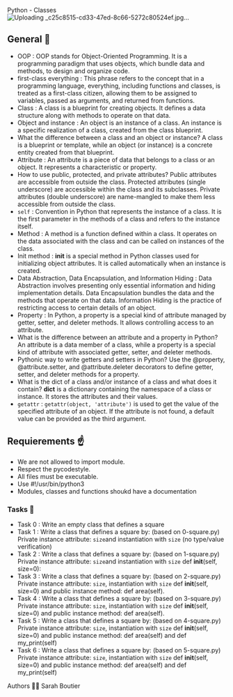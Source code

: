 Python - Classes
![Uploading _c25c8515-cd33-47ed-8c66-5272c80524ef.jpg…]()

## General 🐍
* OOP : OOP stands for Object-Oriented Programming. It is a programming paradigm that uses objects, which bundle data and methods, to design and organize code.
* first-class everything : This phrase refers to the concept that in a programming language, everything, including functions and classes, is treated as a first-class citizen, allowing them to be assigned to variables, passed as arguments, and returned from functions.
* Class : A class is a blueprint for creating objects. It defines a data structure along with methods to operate on that data.
* Object and instance : An object is an instance of a class. An instance is a specific realization of a class, created from the class blueprint.
* What the difference between a class and an object or instance? A class is a blueprint or template, while an object (or instance) is a concrete entity created from that blueprint.
* Attribute : An attribute is a piece of data that belongs to a class or an object. It represents a characteristic or property.
* How to use public, protected, and private attributes? Public attributes are accessible from outside the class. Protected attributes (single underscore) are accessible within the class and its subclasses. Private attributes (double underscore) are name-mangled to make them less accessible from outside the class.
* `self` : Convention in Python that represents the instance of a class. It is the first parameter in the methods of a class and refers to the instance itself.
* Method : A method is a function defined within a class. It operates on the data associated with the class and can be called on instances of the class.
* Init method : __init__ is a special method in Python classes used for initializing object attributes. It is called automatically when an instance is created.
* Data Abstraction, Data Encapsulation, and Information Hiding : Data Abstraction involves presenting only essential information and hiding implementation details. Data Encapsulation bundles the data and the methods that operate on that data. Information Hiding is the practice of restricting access to certain details of an object.
* Property : In Python, a property is a special kind of attribute managed by getter, setter, and deleter methods. It allows controlling access to an attribute.
* What is the difference between an attribute and a property in Python? An attribute is a data member of a class, while a property is a special kind of attribute with associated getter, setter, and deleter methods.
* Pythonic way to write getters and setters in Python? Use the @property, @attribute.setter, and @attribute.deleter decorators to define getter, setter, and deleter methods for a property.
* What is the dict of a class and/or instance of a class and what does it contain? __dict__ is a dictionary containing the namespace of a class or instance. It stores the attributes and their values.
* `getattr` : `getattr(object, 'attribute')` is used to get the value of the specified attribute of an object. If the attribute is not found, a default value can be provided as the third argument.

## Requierements ☝️
- We are not allowed to import module.
- Respect the pycodestyle.
- All files must be executable.
- Use #!/usr/bin/python3
- Modules, classes and functions shoukd have a documentation

### Tasks 🥇
- Task 0 : Write an empty class that defines a square
- Task 1 : Write a class that defines a square by: (based on 0-square.py) Private instance attribute: `size`and instantiation with `size` (no type/value verification)
- Task 2 : Write a class that defines a square by: (based on 1-square.py) Private instance attribute: `size`and instantiation with `size` def __init__(self, size=0):
- Task 3 : Write a class that defines a square by: (based on 2-square.py) Private instance attribute: `size`, instantiation with `size` def __init__(self, size=0) and public instance method: def area(self).
- Task 4 : Write a class that defines a square by: (based on 3-square.py) Private instance attribute: `size`, instantiation with `size` def __init__(self, size=0) and public instance method: def area(self).
- Task 5 :  Write a class that defines a square by: (based on 4-square.py) Private instance attribute: `size`, instantiation with `size` def __init__(self, size=0) and public instance method: def area(self) and def my_print(self)
- Task 6 : Write a class that defines a square by: (based on 5-square.py) Private instance attribute: `size`, instantiation with `size` def __init__(self, size=0) and public instance method: def area(self) and def my_print(self)

Authors 🧞‍♀️
Sarah Boutier
